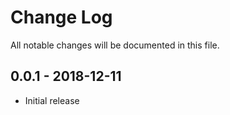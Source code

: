 # Change Log

All notable changes will be documented in this file.

## 0.0.1 - 2018-12-11

- Initial release
